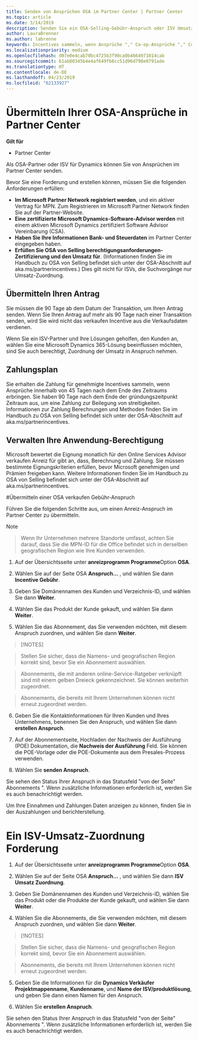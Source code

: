 ```yaml
---
title: Senden von Ansprüchen OSA im Partner Center | Partner Center
ms.topic: article
ms.date: 3/14/2019
description: Senden Sie ein OSA-Selling-Gebühr-Anspruch oder ISV Umsatz Zuordnung Anspruch
author: LauraBrenner
ms.author: labrenne
keywords: Incentives sammeln, wenn Ansprüche "," Co-op-Ansprüche "," Co-op-Guthaben, OSA, unabhängige Softwarehersteller können Umsatz-Zuordnung
ms.localizationpriority: medium
ms.openlocfilehash: d07e0e4cab70bc4725b3f90ca0b4664971014cab
ms.sourcegitcommit: b1ab80345b4e4af649fb8cc51d96d798e0791ade
ms.translationtype: HT
ms.contentlocale: de-DE
ms.lasthandoff: 04/23/2019
ms.locfileid: "62133927"
---
```

# <a name="submit-your-osa-claims-in-partner-center"></a>Übermitteln Ihrer OSA-Ansprüche in Partner Center

**Gilt für**

-  Partner Center

Als OSA-Partner oder ISV für Dynamics können Sie von Ansprüchen im Partner Center senden. 

Bevor Sie eine Forderung und erstellen können, müssen Sie die folgenden Anforderungen erfüllen: 
-   **Im Microsoft Partner Network registriert werden**, und ein aktiver Vertrag für MPN. Zum Registrieren im Microsoft Partner Network finden Sie auf der Partner-Website. 
-   **Eine zertifizierte Microsoft Dynamics-Software-Advisor werden** mit einem aktiven Microsoft Dynamics zertifiziert Software Advisor Vereinbarung (CSA). 
-   **Haben Sie Ihre Informationen Bank- und Steuerdaten** im Partner Center eingegeben haben. 
-   **Erfüllen Sie OSA von Selling berechtigungsanforderungen-Zertifizierung und den Umsatz für**. (Informationen finden Sie im Handbuch zu OSA von Selling befindet sich unter der OSA-Abschnitt auf aka.ms/partnerincentives.) Dies gilt nicht für ISVs, die Suchvorgänge nur Umsatz-Zuordnung. 

## <a name="submitting-your-claim"></a>Übermitteln Ihren Antrag

Sie müssen die 90 Tage ab dem Datum der Transaktion, um Ihren Antrag senden. Wenn Sie Ihren Antrag auf mehr als 90 Tage nach einer Transaktion senden, wird Sie wird nicht das verkaufen Incentive aus die Verkaufsdaten verdienen. 

Wenn Sie ein ISV-Partner und Ihre Lösungen geholfen, den Kunden an, wählen Sie eine Microsoft Dynamics 365-Lösung beeinflussen möchten, sind Sie auch berechtigt, Zuordnung der Umsatz in Anspruch nehmen.   

## <a name="payment-schedule"></a>Zahlungsplan

Sie erhalten die Zahlung für genehmigte Incentives sammeln, wenn Ansprüche innerhalb von 45 Tagen nach dem Ende des Zeitraums erbringen. Sie haben 90 Tage nach dem Ende der gründungszeitpunkt Zeitraum aus, um eine Zahlung zur Beilegung von streitigkeiten. Informationen zur Zahlung Berechnungen und Methoden finden Sie im Handbuch zu OSA von Selling befindet sich unter der OSA-Abschnitt auf aka.ms/partnerincentives.

## <a name="maintaining-your-program-eligibility"></a>Verwalten Ihre Anwendung-Berechtigung

Microsoft bewertet die Eignung monatlich für den Online Services Advisor verkaufen Anreiz für gibt an, dass, Berechnung und Zahlung. Sie müssen bestimmte Eignungskriterien erfüllen, bevor Microsoft genehmigen und Prämien freigeben kann. Weitere Informationen finden Sie im Handbuch zu OSA von Selling befindet sich unter der OSA-Abschnitt auf aka.ms/partnerincentives.

#<a name="submit-an-osa-sell-fee-claim"></a>Übermitteln einer OSA verkaufen Gebühr-Anspruch

Führen Sie die folgenden Schritte aus, um einen Anreiz-Anspruch im Partner Center zu übermitteln.  

>[!NOTE]

>Wenn Ihr Unternehmen mehrere Standorte umfasst, achten Sie darauf, dass Sie die MPN-ID für die Office befindet sich in derselben geografischen Region wie Ihre Kunden verwenden. 

1.  Auf der Übersichtsseite unter **anreizprogramm Programme**Option **OSA**.

2.  Wählen Sie auf der Seite OSA **Anspruch...** , und wählen Sie dann **Incentive Gebühr**.

3.  Geben Sie Domänennamen des Kunden und Verzeichnis-ID, und wählen Sie dann **Weiter**. 

4.  Wählen Sie das Produkt der Kunde gekauft, und wählen Sie dann **Weiter**. 

5.  Wählen Sie das Abonnement, das Sie verwenden möchten, mit diesem Anspruch zuordnen, und wählen Sie dann **Weiter**.

>[!NOTES]

>Stellen Sie sicher, dass die Namens- und geografischen Region korrekt sind, bevor Sie ein Abonnement auswählen. 

>Abonnements, die mit anderen online-Service-Ratgeber verknüpft sind mit einem gelben Dreieck gekennzeichnet. Sie können weiterhin zugeordnet. 

>Abonnements, die bereits mit Ihrem Unternehmen können nicht erneut zugeordnet werden.  

6.  Geben Sie die Kontaktinformationen für Ihren Kunden und Ihres Unternehmens, benennen Sie den Anspruch, und wählen Sie dann **erstellen Anspruch**. 

7.  Auf der Abonnementseite, Hochladen der Nachweis der Ausführung (POE) Dokumentation, die **Nachweis der Ausführung** Feld. Sie können die POE-Vorlage oder die POE-Dokumente aus dem Presales-Prozess verwenden. 

8.  Wählen Sie **senden Anspruch**.    

Sie sehen den Status Ihrer Anspruch in das Statusfeld "von der Seite" Abonnements ". Wenn zusätzliche Informationen erforderlich ist, werden Sie es auch benachrichtigt werden.

Um Ihre Einnahmen und Zahlungen Daten anzeigen zu können, finden Sie in der Auszahlungen und berichterstellung. 
 
# <a name="submit-an-isv-revenue-association-claim"></a>Ein ISV-Umsatz-Zuordnung Forderung

1.  Auf der Übersichtsseite unter **anreizprogramm Programme**Option **OSA**.

2.  Wählen Sie auf der Seite OSA **Anspruch...** , und wählen Sie dann **ISV Umsatz Zuordnung**.

3.  Geben Sie Domänennamen des Kunden und Verzeichnis-ID, wählen Sie das Produkt oder die Produkte der Kunde gekauft, und wählen Sie dann **Weiter**. 

4.  Wählen Sie die Abonnements, die Sie verwenden möchten, mit diesem Anspruch zuordnen, und wählen Sie dann **Weiter**.

>[!NOTES]

>Stellen Sie sicher, dass die Namens- und geografischen Region korrekt sind, bevor Sie ein Abonnement auswählen. 

>Abonnements, die bereits mit Ihrem Unternehmen können nicht erneut zugeordnet werden.  

5.  Geben Sie die Informationen für die **Dynamics Verkäufer Projektmappenname**, **Kundenname**, und **Name der ISV/produktlösung**, und geben Sie dann einen Namen für den Anspruch. 

6.  Wählen Sie **erstellen Anspruch**. 

Sie sehen den Status Ihrer Anspruch in das Statusfeld "von der Seite" Abonnements ". Wenn zusätzliche Informationen erforderlich ist, werden Sie es auch benachrichtigt werden.
